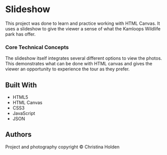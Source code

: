 # Slideshow
This project was done to learn and practice working with HTML Canvas. It uses a slideshow to give the viewer a sense of what the 
Kamloops Wildlife park has offer. 

### Core Technical Concepts
The slideshow itself integrates several different options to view the photos. This demonstrates what can be done
with HTML canvas and gives the viewer an opportunity to experience the tour as they prefer. 

## Built With
* HTML5
* HTML Canvas
* CSS3
* JavaScript
* JSON

## Authors
Project and photography copyright &copy; Christina Holden


